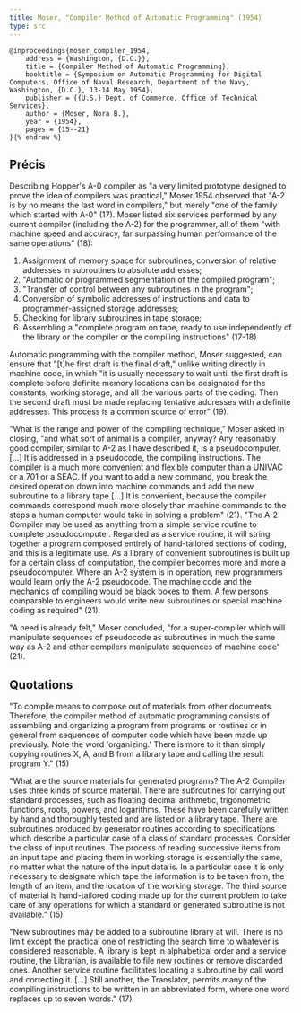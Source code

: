 ```yaml
---
title: Moser, "Compiler Method of Automatic Programming" (1954)
type: src
---
```


```bibtex{% raw %}
@inproceedings{moser_compiler_1954,
	address = {Washington, {D.C.}},
	title = {Compiler Method of Automatic Programming},
	booktitle = {Symposium on Automatic Programming for Digital Computers, Office of Naval Research, Department of the Navy, Washington, {D.C.}, 13-14 May 1954},
	publisher = {{U.S.} Dept. of Commerce, Office of Technical Services},
	author = {Moser, Nora B.},
	year = {1954},
	pages = {15--21}
}{% endraw %}
```

## Précis

Describing Hopper's A-0 compiler as "a very limited prototype designed to prove the idea of compilers was practical," Moser 1954 observed that "A-2 is by no means the last word in compilers," but merely "one of the family which started with A-0" (17). Moser listed six services performed by any current compiler (including the A-2) for the programmer, all of them "with machine speed and accuracy, far surpassing human performance of the same operations" (18):

1. Assignment of memory space for subroutines; conversion of relative addresses in subroutines to absolute addresses;
2. "Automatic or programmed segmentation of the compiled program";
3. "Transfer of control between any subroutines in the program";
4. Conversion of symbolic addresses of instructions and data to programmer-assigned storage addresses;
5. Checking for library subroutines in tape storage;
6. Assembling a "complete program on tape, ready to use independently of the library or the compiler or the compiling instructions" (17-18)

Automatic programming with the compiler method, Moser suggested, can ensure that "[t]he first draft is the final draft," unlike writing directly in machine code, in which "it is usually necessary to wait until the first draft is complete before definite memory locations can be designated for the constants, working storage, and all the various parts of the coding. Then the second draft must be made replacing tentative addresses with a definite addresses. This process is a common source of error" (19).

"What is the range and power of the compiling technique," Moser asked in closing, "and what sort of animal is a compiler, anyway? Any reasonably good compiler, similar to A-2 as I have described it, is a pseudocomputer. [...] It is addressed in a pseudocode, the compiling instructions. The compiler is a much more convenient and flexible computer than a UNIVAC or a 701 or a SEAC. If you want to add a new command, you break the desired operation down into machine commands and add the new subroutine to a library tape […] It is convenient, because the compiler commands correspond much more closely than machine commands to the steps a human computer would take in solving a problem" (21). "The A-2 Compiler may be used as anything from a simple service routine to complete pseudocomputer. Regarded as a service routine, it will string together a program composed entirely of hand-tailored sections of coding, and this is a legitimate use. As a library of convenient subroutines is built up for a certain class of computation, the compiler becomes more and more a pseudocomputer. Where an A-2 system is in operation, new programmers would learn only the A-2 pseudocode. The machine code and the mechanics of compiling would be black boxes to them. A few persons comparable to engineers would write new subroutines or special machine coding as required" (21).

"A need is already felt," Moser concluded, "for a super-compiler which will manipulate sequences of pseudocode as subroutines in much the same way as A-2 and other compilers manipulate sequences of machine code" (21).

## Quotations

"To compile means to compose out of materials from other documents. Therefore, the compiler method of automatic programming consists of assembling and organizing a program from programs or routines or in general from sequences of computer code which have been made up previously. Note the word 'organizing.' There is more to it than simply copying routines X, A, and B from a library tape and calling the result program Y." (15)

"What are the source materials for generated programs? The A-2 Compiler uses three kinds of source material. There are subroutines for carrying out standard processes, such as floating decimal arithmetic, trigonometric functions, roots, powers, and logarithms. These have been carefully written by hand and thoroughly tested and are listed on a library tape. There are subroutines produced by generator routines according to specifications which describe a particular case of a class of standard processes. Consider the class of input routines. The process of reading successive items from an input tape and placing them in working storage is essentially the same, no matter what the nature of the input data is. In a particular case it is only necessary to designate which tape the information is to be taken from, the length of an item, and the location of the working storage. The third source of material is hand-tailored coding made up for the current problem to take care of any operations for which a standard or generated subroutine is not available." (15)

"New subroutines may be added to a subroutine library at will. There is no limit except the practical one of restricting the search time to whatever is considered reasonable. A library is kept in alphabetical order and a service routine, the Librarian, is available to file new routines or remove discarded ones. Another service routine facilitates locating a subroutine by call word and correcting it. [...] Still another, the Translator, permits many of the compiling instructions to be written in an abbreviated form, where one word replaces up to seven words." (17)